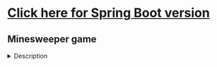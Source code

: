# [Click here for Spring Boot version](https://github.com/SophiyaYO/minesweeper-spring-boot-console-application)

## Minesweeper game 
<details>
<summary>Description</summary>

<br/>
We play on a square board, and we have to click on the board on the cells which do not have a mine. And obviously we don’t know where mines are. If a cell where a mine is present is clicked then we lose, else we are still in the game.
There are three levels for this game-

- Beginner – 9 * 9 Board and 10 Mines

- Intermediate – 16 * 16 Board and 40 Mines

- Advanced – 24 * 24 Board and 99 Mines

- When we click on a cell having adjacent mines in one or more of the surrounding eight cells, then we get to know how many adjacent cells have mines in them. So we can do some logical guesses to figure out which cells have mines.

- If you click on a cell having no adjacent mines (in any of the surrounding eight cells) then all the adjacent cells are automatically cleared, thus saving our time.

- So we can see that we don’t always have to click on all the cells not having the mines (total number of cells – number of mines) to win. If we are lucky then we can win in very short time by clicking on the cells which don’t have any adjacent cells having mines.

</details>


##